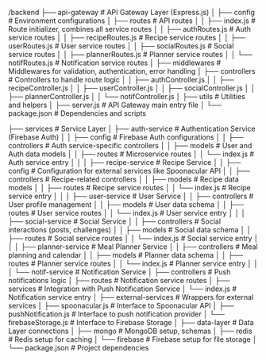 /backend
├── api-gateway # API Gateway Layer (Express.js)
│ ├── config # Environment configurations
│ ├── routes # API routes
│ │ ├── index.js # Route initializer, combines all service routes
│ │ ├── authRoutes.js # Auth service routes
│ │ ├── recipeRoutes.js # Recipe service routes
│ │ ├── userRoutes.js # User service routes
│ │ ├── socialRoutes.js # Social service routes
│ │ ├── plannerRoutes.js # Planner service routes
│ │ └── notifRoutes.js # Notification service routes
│ ├── middlewares # Middlewares for validation, authentication, error handling
│ ├── controllers # Controllers to handle route logic
│ │ ├── authController.js
│ │ ├── recipeController.js
│ │ ├── userController.js
│ │ ├── socialController.js
│ │ ├── plannerController.js
│ │ └── notifController.js
│ ├── utils # Utilities and helpers
│ ├── server.js # API Gateway main entry file
│ └── package.json # Dependencies and scripts

├── services # Service Layer
│ ├── auth-service # Authentication Service (Firebase Auth)
│ │ ├── config # Firebase Auth configurations
│ │ ├── controllers # Auth service-specific controllers
│ │ ├── models # User and Auth data models
│ │ ├── routes # Microservice routes
│ │ └── index.js # Auth service entry
│ │
│ ├── recipe-service # Recipe Service
│ │ ├── config # Configuration for external services like Spoonacular API
│ │ ├── controllers # Recipe-related controllers
│ │ ├── models # Recipe data models
│ │ ├── routes # Recipe service routes
│ │ └── index.js # Recipe service entry
│ │
│ ├── user-service # User Service
│ │ ├── controllers # User profile management
│ │ ├── models # User data schema
│ │ ├── routes # User service routes
│ │ └── index.js # User service entry
│ │
│ ├── social-service # Social Service
│ │ ├── controllers # Social interactions (posts, challenges)
│ │ ├── models # Social data schema
│ │ ├── routes # Social service routes
│ │ └── index.js # Social service entry
│ │
│ ├── planner-service # Meal Planner Service
│ │ ├── controllers # Meal planning and calendar
│ │ ├── models # Planner data schema
│ │ ├── routes # Planner service routes
│ │ └── index.js # Planner service entry
│ │
│ └── notif-service # Notification Service
│ ├── controllers # Push notifications logic
│ ├── routes # Notification service routes
│ ├── services # Integration with Push Notification Service
│ └── index.js # Notification service entry
│
├── external-services # Wrappers for external services
│ ├── spoonacular.js # Interface to Spoonacular API
│ ├── pushNotification.js # Interface to push notification provider
│ └── firebaseStorage.js # Interface to Firebase Storage
│
├── data-layer # Data Layer connections
│ ├── mongo # MongoDB setup, schemas
│ ├── redis # Redis setup for caching
│ └── firebase # Firebase setup for file storage
│
└── package.json # Project dependencies
